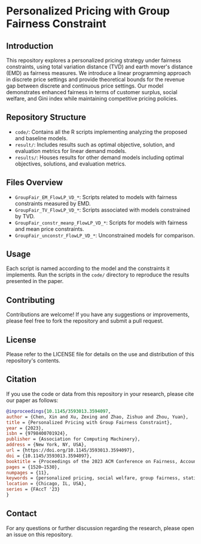 # Personalized Pricing with Group Fairness Constraint

## Introduction
This repository explores a personalized pricing strategy under fairness constraints, using total variation distance (TVD) and earth mover's distance (EMD) as fairness measures. We introduce a linear programming approach in discrete price settings and provide theoretical bounds for the revenue gap between discrete and continuous price settings. Our model demonstrates enhanced fairness in terms of customer surplus, social welfare, and Gini index while maintaining competitive pricing policies.

## Repository Structure
- `code/`: Contains all the R scripts implementing analyzing the proposed and baseline models.
- `result/`: Includes results such as optimal objective, solution, and evaluation metrics for linear demand models.
- `results/`: Houses results for other demand models including optimal objectives, solutions, and evaluation metrics.

## Files Overview
- `GroupFair_EM_FlowLP_VD_*`: Scripts related to models with fairness constraints measured by EMD.
- `GroupFair_TV_FlowLP_VD_*`: Scripts associated with models constrained by TVD.
- `GroupFair_constr_meanp_FlowLP_VD_*`: Scripts for models with fairness and mean price constraints.
- `GroupFair_unconstr_FlowLP_VD_*`: Unconstrained models for comparison.

## Usage
Each script is named according to the model and the constraints it implements. Run the scripts in the `code/` directory to reproduce the results presented in the paper.

## Contributing
Contributions are welcome! If you have any suggestions or improvements, please feel free to fork the repository and submit a pull request.

## License
Please refer to the LICENSE file for details on the use and distribution of this repository's contents.

## Citation
If you use the code or data from this repository in your research, please cite our paper as follows:
```bibtex
@inproceedings{10.1145/3593013.3594097,
author = {Chen, Xin and Xu, Zexing and Zhao, Zishuo and Zhou, Yuan},
title = {Personalized Pricing with Group Fairness Constraint},
year = {2023},
isbn = {9798400701924},
publisher = {Association for Computing Machinery},
address = {New York, NY, USA},
url = {https://doi.org/10.1145/3593013.3594097},
doi = {10.1145/3593013.3594097},
booktitle = {Proceedings of the 2023 ACM Conference on Fairness, Accountability, and Transparency},
pages = {1520–1530},
numpages = {11},
keywords = {personalized pricing, social welfare, group fairness, statistical parity},
location = {Chicago, IL, USA},
series = {FAccT '23}
}
```
## Contact
For any questions or further discussion regarding the research, please open an issue on this repository.

